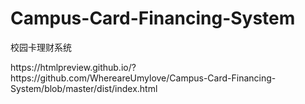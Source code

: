# Campus-Card-Financing-System
校园卡理财系统


<p>https://htmlpreview.github.io/?https://github.com/WhereareUmylove/Campus-Card-Financing-System/blob/master/dist/index.html</p>
